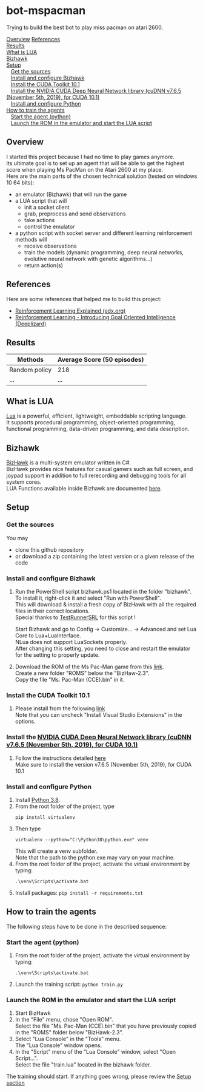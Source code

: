 # bot-mspacman

Trying to build the best bot to play miss pacman on atari 2600.

[Overview](#overview)
[References](#references)  
[Results](#results)  
[What is LUA](#lua)  
[Bizhawk](#bizhawk)  
[Setup](#setup)  
&nbsp;&nbsp;&nbsp;[Get the sources](#get-sources)  
&nbsp;&nbsp;&nbsp;[Install and configure Bizhawk](#setup-bizhawk)  
&nbsp;&nbsp;&nbsp;[Install the CUDA Toolkit 10.1](#setup-cudatoolkit)  
&nbsp;&nbsp;&nbsp;[Install the NVIDIA CUDA Deep Neural Network library (cuDNN v7.6.5 (November 5th, 2019), for CUDA 10.1)](#setup-cudnn)  
&nbsp;&nbsp;&nbsp;[Install and configure Python](#setup-python)  
[How to train the agents](#how-to-train)  
&nbsp;&nbsp;&nbsp;[Start the agent (python)](#how-to-train-python)  
&nbsp;&nbsp;&nbsp;[Launch the ROM in the emulator and start the LUA script](#how-to-train-lua)

<a id="overview"></a>

## Overview

I started this project because I had no time to play games anymore.  
Its ultimate goal is to set up an agent that will be able to get the highest score when playing Ms PacMan on the Atari 2600 at my place.  
Here are the main parts of the chosen technical solution (tested on windows 10 64 bits):

- an emulator (Bizhawk) that will run the game
- a LUA script that will
  - init a socket client
  - grab, preprocess and send observations
  - take actions
  - control the emulator
- a python script with socket server and different learning reinforcement methods will
  - receive observations
  - train the models (dynamic programming, deep neural networks, evolutive neural network with genetic algorithms...)
  - return action(s)

<a id="references"></a>

## References

Here are some references that helped me to build this project:

- [Reinforcement Learning Explained (edx.org)](https://www.edx.org/course/reinforcement-learning-explained-2)
- [Reinforcement Learning - Introducing Goal Oriented Intelligence (Deeplizard)](https://deeplizard.com/learn/playlist/PLZbbT5o_s2xoWNVdDudn51XM8lOuZ_Njv)

<a id="results"></a>

## Results

| Methods       | Average Score (50 episodes) |
| ------------- | --------------------------- |
| Random policy | 218                         |
| ...           | ...                         |

<a id="lua"></a>

## What is LUA

[Lua](https://www.lua.org/about.html) is a powerful, efficient, lightweight, embeddable scripting language.  
It supports procedural programming, object-oriented programming, functional programming, data-driven programming, and data description.

<a id="bizhawk"></a>

## Bizhawk

[BizHawk](https://github.com/TASVideos/BizHawk) is a multi-system emulator written in C#.  
BizHawk provides nice features for casual gamers such as full screen, and joypad support in addition to full rerecording and debugging tools for all system cores.  
LUA Functions available inside Bizhawk are documented [here](http://tasvideos.org/Bizhawk/LuaFunctions.html).

<a id="setup"></a>

## Setup

<a id="get-sources"></a>

### Get the sources

You may

- clone this github repository
- or download a zip containing the latest version or a given release of the code

<a id="setup-bizhawk"></a>

### Install and configure Bizhawk

1.  Run the PowerShell script bizhawk.ps1 located in the folder "bizhawk".  
    To install it, right-click it and select "Run with PowerShell".  
    This will download & install a fresh copy of BizHawk with all the required files in their correct locations.  
    Special thanks to [TestRunnerSRL](https://github.com/TestRunnerSRL) for this script !

    Start Bizhawk and go to Config -> Customize... -> Advanced and set Lua Core to Lua+LuaInterface.  
    NLua does not support LuaSockets properly.  
    After changing this setting, you need to close and restart the emulator for the setting to properly update.

2.  Download the ROM of the Ms Pac-Man game from this [link](http://www.atarimania.com/rom_collection_archive_atari_2600_roms.html).  
    Create a new folder "ROMS" below the "BizHaw-2.3".  
    Copy the file "Ms. Pac-Man (CCE).bin" in it.

<a id="setup-cudatoolkit"></a>

### Install the CUDA Toolkit 10.1

1. Please install from the following [link](https://developer.nvidia.com/cuda-10.1-download-archive-update2)  
   Note that you can uncheck "Install Visual Studio Extensions" in the options.
   <a id="setup-cudnn"></a>

### Install the [NVIDIA CUDA Deep Neural Network library (cuDNN v7.6.5 (November 5th, 2019), for CUDA 10.1)](https://developer.nvidia.com/cudnn)

1. Follow the instructions detailed [here](https://docs.nvidia.com/deeplearning/sdk/cudnn-install/)  
   Make sure to install the version v7.6.5 (November 5th, 2019), for CUDA 10.1

<a id="setup-python"></a>

### Install and configure Python

1.  Install [Python 3.8](https://www.python.org/downloads/).
2.  From the root folder of the project, type
    ```
    pip install virtualenv
    ```
3.  Then type
    ```
    virtualenv --python="C:\Python38\python.exe" venv
    ```
    This will create a venv subfolder.  
    Note that the path to the python.exe may vary on your machine.
4.  From the root folder of the project, activate the virtual environment by typing:
    ```
    .\venv\Scripts\activate.bat
    ```
5.  Install packages:
    `pip install -r requirements.txt`
    <a id="how-to-train"></a>

## How to train the agents

The following steps have to be done in the described sequence:
<a id="how-to-train-python"></a>

### Start the agent (python)

1. From the root folder of the project, activate the virtual environment by typing:
   ```
   .\venv\Scripts\activate.bat
   ```
2. Launch the training script:
   `python train.py`
   <a id="how-to-train-lua"></a>

### Launch the ROM in the emulator and start the LUA script

1.  Start BizHawk
2.  In the "File" menu, chose "Open ROM".  
    Select the file "Ms. Pac-Man (CCE).bin" that you have previously copied in the "ROMS" folder below "BizHawk-2.3".
3.  Select "Lua Console" in the "Tools" menu.  
    The "Lua Console" window opens.
4.  In the "Script" menu of the "Lua Console" window, select "Open Script...".  
    Select the file "train.lua" located in the bizhawk folder.

The training should start.
If anything goes wrong, please review the [Setup section](#setup)

